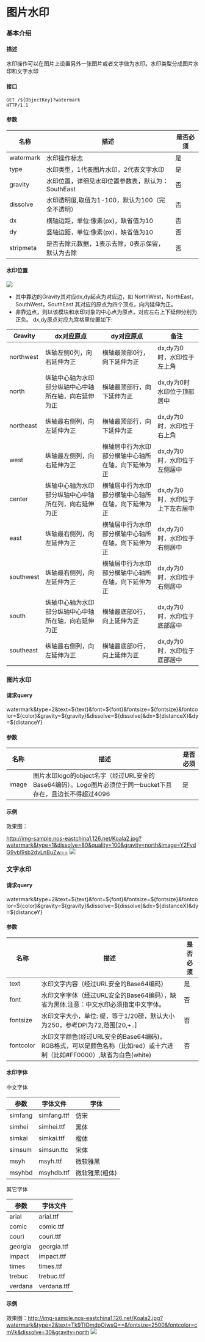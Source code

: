 # 图片水印

### **基本介绍**

#### **描述**
水印操作可以在图片上设置另外一张图片或者文字做为水印。水印类型分成图片水印和文字水印

#### **接口**

    GET /${ObjectKey}?watermark 
    HTTP/1.1

#### **参数**
|  **名称**  |	                           **描述**                              |**是否必须**|
|------------|-------------------------------------------------------------------|------------|
|watermark	 |水印操作标志	                                                     |是          |
|type	     |水印类型，1代表图片水印，2代表文字水印	                         |是          |
|gravity	 |水印位置，详细见水印位置参数表，默认为：SouthEast	                 |否          |
|dissolve	 |水印透明度,取值为1-100，默认为100（完全不透明）	                 |否          |
|dx	         |横轴边距，单位:像素(px)，缺省值为10	                             |否          |
|dy	         |竖轴边距，单位:像素(px)，缺省值为10	                             |否          |
|stripmeta	 |是否去除元数据，1表示去除，0表示保留，默认为去除	                 |否          |
#### **水印位置**

![](../image/2016081700011.png)

* 其中靠边的Gravity其对应dx,dy起点为对应边，如 NorthWest，NorthEast，SouthWest，SouthEast 其对应的原点为四个顶点，向内延伸为正。
* 非靠边点，则以该模块和水印对象的中心点为原点，对应左右上下延伸分别为正负。
dx,dy原点对应九宫格里位置如下:

| **Gravity** |       	**dx对应原点**        |	         **dy对应原点**          |	        **备注**           |
|-------------|-------------------------------|----------------------------------|-----------------------------|
|northwest	  |纵轴左侧0列，向右延伸为正	  |横轴最顶部0行，向下延伸为正	     |dx,dy为0时，水印位于左上角   |
|north	      |纵轴中心轴为水印部分纵轴中心中轴所在轴，向右延伸为正|横轴最顶部行，向下延伸为正|dx,dy为0时水印位于顶部居中|
|northeast	  |纵轴最右侧列，向左延伸为正	  |横轴最顶部行，向下延伸为正	     |dx,dy为0时，水印位于右上角   |
|west	      |纵轴最左侧列，向右延伸为正	  |横轴居中行为水印部分横轴中心轴所在轴，向下延伸为正|	dx,dy为0时，水印位于左侧居中|
|center	|纵轴中心轴为水印部分纵轴中心中轴所在列，向右延伸为正|	横轴居中行为水印部分横轴中心轴所在轴，向下延伸为正	|dx,dy为0时，水印位于上下左右居中|
|east|	纵轴最右侧列，向左延伸为正|	横轴居中行为水印部分横轴中心轴所在轴，向下延伸为正	|dx,dy为0时，水印位于右侧居中|
|southwest|	纵轴最右侧列，向左延伸为正|	横轴居中行为水印部分横轴中心轴所在轴，向下延伸为正|	dx,dy为0时，水印位于右侧居中|
|south|	纵轴中心轴为水印部分纵轴中心中轴所在轴，向右延伸为正	|横轴最底部0行，向上延伸为正|	dx,dy为0时，水印位于底部居中|
|southeast|	纵轴最右侧列，向左延伸为正	|横轴最底部0行，向上延伸为正	|dx,dy为0时，水印位于底部居中|
### **图片水印**

#### **请求query**
watermark&type=2&text=${text}&font=${font}&fontsize=${fontsize}&fontcolor=${color}&gravity=${gravity}&dissolve=${dissolve}&dx=${distanceX}&dy=${distanceY}

#### **参数**
|**名称**|	                             **描述**                                 |**是否必须**|
|--------|------------------------------------------------------------------------|------------|
|image	 |图片水印logo的object名字（经过URL安全的Base64编码）。Logo图片必须位于同一bucket下且存在，且边长不得超过4096	|是|
#### **示例**
效果图：

http://img-sample.nos-eastchina1.126.net/Koala2.jpg?watermark&type=1&dissolve=80&quality=100&gravity=north&image=Y2FydG9vbl9sb2dvLnBuZw==
![](../image/20160817000012.jpg)

### **文字水印**

#### **请求query**
watermark&type=2&text=${text}&font=${font}&fontsize=${fontsize}&fontcolor=${color}&gravity=${gravity}&dissolve=${dissolve}&dx=${distanceX}&dy=${distanceY}

#### **参数**
| **名称** |	                                  **描述**                                     |**是否必须**|
|----------|-----------------------------------------------------------------------------------|------------|
|text	   |水印文字内容（经过URL安全的Base64编码）	                                           |是          |
|font	   |水印文字字体（经过URL安全的Base64编码），缺省为黑体.注意：中文水印必须指定中文字体。|	否      |
|fontsize  |水印文字大小，单位: 缇，等于1/20磅，默认大小为250，参考DPI为72,范围[20,+..]	  |否|
|fontcolor |水印文字颜色(经过URL安全的Base64编码)，RGB格式，可以是颜色名称（比如red）或十六进制（比如#FF0000）,缺省为白色(white)|否         |
#### **水印字体**
中文字体

|**参数**|	  **字体文件**     |	   **字体**       |
|--------|---------------------|----------------------|
|simfang |simfang.ttf|	仿宋|
|simhei|	simhei.ttf|	黑体|
|simkai|	simkai.ttf|	楷体|
|simsum|	simsun.ttc|	宋体|
|msyh|	msyh.ttf|	微软雅黑|
|msyhbd|	msyhdb.ttf|	微软雅黑(粗体)|
其它字体

|**参数**|	**字体文件**  |
|--------|----------------|
|arial|	arial.ttf|
|comic|	comic.ttf|
|couri|	couri.ttf|
|georgia|	georgia.ttf|
|impact|	impact.ttf|
|times|	times.ttf|
|trebuc|	trebuc.ttf|
|verdana|	verdana.ttf|
#### **示例**
效果图：http://img-sample.nos-eastchina1.126.net/Koala2.jpg?watermark&type=2&text=Tk9TIOmdoOiwsQ==&fontsize=2500&fontcolor=cmVk&dissolve=30&gravity=north
![](../image/20160817000013.jpg)